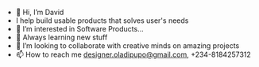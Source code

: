 - 👋 Hi, I’m David
- I help build usable products that solves user's needs
- 👀 I’m interested in Software Products...
- 🌱 Always learning new stuff
- 💞️ I’m looking to collaborate with creative minds on amazing projects
- 📫 How to reach me designer.oladipupo@gmail.com, +234-8184257312

<!---
Codeinstd/Codeinstd is a ✨ special ✨ repository because its `README.md` (this file) appears on your GitHub profile.
You can click the Preview link to take a look at your changes.
--->
